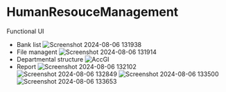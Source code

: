 ﻿# HumanResouceManagement
Functional UI
- Bank list
![Screenshot 2024-08-06 131938](https://github.com/user-attachments/assets/e135b30d-2cea-4874-b012-a7156645a8e1)
- File managent
![Screenshot 2024-08-06 131914](https://github.com/user-attachments/assets/6592df3b-a528-4fc3-8304-46753d19d134)
- Departmental structure
  ![AccGI](https://github.com/user-attachments/assets/012c33b4-703c-478b-83c4-59f2c7595424)
- Report
  ![Screenshot 2024-08-06 132102](https://github.com/user-attachments/assets/ce628ddf-4193-46d0-a606-a90821383717)
![Screenshot 2024-08-06 132849](https://github.com/user-attachments/assets/5fd9a90a-7e1f-4bd3-a4e8-dc4359af9891)
![Screenshot 2024-08-06 133500](https://github.com/user-attachments/assets/91d4c62d-6218-41d7-9e3c-a78e08bdfb04)
![Screenshot 2024-08-06 133653](https://github.com/user-attachments/assets/6cba24f1-2679-4a4b-99f2-881c49c50e71)
